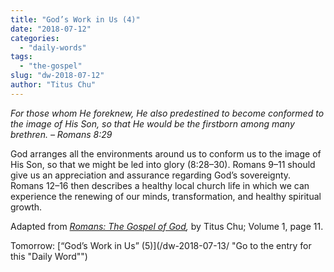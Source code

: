 ```yaml
---
title: "God’s Work in Us (4)"
date: "2018-07-12"
categories: 
  - "daily-words"
tags: 
  - "the-gospel"
slug: "dw-2018-07-12"
author: "Titus Chu"
---
```


_For those whom He foreknew, He also predestined to become conformed to the image of His Son, so that He would be the firstborn among many brethren._ _– Romans 8:29_

God arranges all the environments around us to conform us to the image of His Son, so that we might be led into glory (8:28–30). Romans 9–11 should give us an appreciation and assurance regarding God’s sovereignty. Romans 12–16 then describes a healthy local church life in which we can experience the renewing of our minds, transformation, and healthy spiritual growth.

Adapted from _[Romans: The Gospel of God](/book-romans/ "Go to the listing for this book"),_ by Titus Chu; Volume 1, page 11.

Tomorrow: [“God’s Work in Us” (5)](/dw-2018-07-13/ "Go to the entry for this "Daily Word"")
